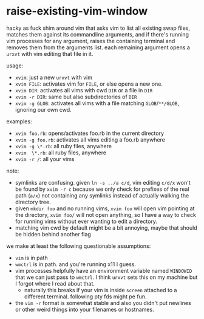 # raise-existing-vim-window

hacky as fuck shim around vim that asks vim to list all existing swap files,
matches them against its commandline arguments, and if there's running vim
processes for any argument, raises the containing terminal and removes them
from the arguments list. each remaining argument opens a `urxvt` with vim
editing that file in it.

usage:

  * `xvim`: just a new `urxvt` with vim
  * `xvim FILE`: activates vim for `FILE`, or else opens a new one.
  * `xvim DIR`: activates all vims with cwd `DIR` or a file in `DIR`
  * `xvim -r DIR`: same but also subdirectories of `DIR`
  * `xvim -g GLOB`:  activates all vims with a file matching `GLOB`/`**/GLOB`,
    ignoring our own cwd.

examples:

  * `xvim foo.rb`: opens/activates foo.rb in the current directory
  * `xvim -g foo.rb`: activates all vims editing a foo.rb anywhere
  * `xvim -g \*.rb`: all ruby files, anywhere
  * `xvim  \*.rb`: all ruby files, anywhere
  * `xvim -r /`: all your vims

note:

  * symlinks are confusing. given `ln -s ../a c/d`, vim editing `c/d/x` won't
    be found by `xvim -r c` because we only check for prefixes of the real
    path (`a/x`) not containing any symlinks instead of actually walking the
    directory tree.
  * given `mkdir foo` and no running vims, `xvim foo` will open vim pointing
    at the directory, `xvim foo/` will not open anything, so I have a way to
    check for running vims without ever wanting to edit a directory.
  * matching vim cwd by default might be a bit annoying, maybe that should
    be hidden behind another flag

we make at least the following questionable assumptions:

  * `vim` is in path
  * `wmctrl` is in path. and you're running x11 I guess.
  * vim processes helpfully have an environment variable named `WINDOWID`
    that we can just pass to `wmctrl`. I think `urxvt` sets this on my machine
    but I forgot where I read about that.
      * naturally this breaks if your vim is inside `screen` attached to a
        different terminal. following pty fds might pe fun.
  * the `vim -r` format is somewhat stable and also you didn't put newlines
    or other weird things into your filenames or hostnames.
